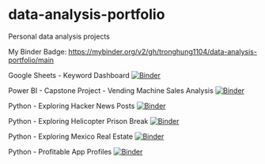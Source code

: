 # data-analysis-portfolio
Personal data analysis projects

My Binder Badge: https://mybinder.org/v2/gh/tronghung1104/data-analysis-portfolio/main

Google Sheets - Keyword Dashboard [![Binder](https://mybinder.org/badge_logo.svg)](https://mybinder.org/v2/gh/tronghung1104/data-analysis-portfolio/main?labpath=Google%20Sheet%20-%20Keyword%20Report%2Fkeyword_dashboard.ipynb)

Power BI - Capstone Project - Vending Machine Sales Analysis [![Binder](https://mybinder.org/badge_logo.svg)](https://mybinder.org/v2/gh/tronghung1104/data-analysis-portfolio/main?labpath=Power%20BI%20-%20Capstone%20Project%20-%20Vending%20Machine%20Sales%2Fvending_machine_sales_analysis.ipynb)

Python - Exploring Hacker News Posts [![Binder](https://mybinder.org/badge_logo.svg)](https://mybinder.org/v2/gh/tronghung1104/data-analysis-portfolio/main?labpath=Python%20-%20Exploring%20Hacker%20News%20Posts%2Fexploring_hacker_news_posts.ipynb)

Python - Exploring Helicopter Prison Break [![Binder](https://mybinder.org/badge_logo.svg)](https://notebooks.gesis.org/binder/jupyter/user/tronghung1104-d-lysis-portfolio-7q39wqof/notebooks/Python%20-%20Exploring%20Helicopter%20Prison%20Break/exploring_helicopter_prison_break.ipynb)

Python - Exploring Mexico Real Estate [![Binder](https://mybinder.org/badge_logo.svg)](https://notebooks.gesis.org/binder/jupyter/user/tronghung1104-d-lysis-portfolio-7q39wqof/tree/Python%20-%20Exploring%20Mexico%20Real%20Estate/exploring_mexico_real_estate.ipynb)

Python - Profitable App Profiles [![Binder](https://mybinder.org/badge_logo.svg)](https://notebooks.gesis.org/binder/jupyter/user/tronghung1104-d-lysis-portfolio-7q39wqof/notebooks/Python%20-%20Profitable%20App%20Profiles%20for%20the%20App%20Store%20and%20Google%20Play%20Markets/analyzing_mobile_app_data.ipynb)

